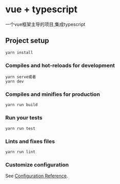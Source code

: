 # vue + typescript
一个vue框架主导的项目,集成typescript

## Project setup
```
yarn install
```

### Compiles and hot-reloads for development
```
yarn serve或者
yarn dev
```

### Compiles and minifies for production
```
yarn run build
```

### Run your tests
```
yarn run test
```

### Lints and fixes files
```
yarn run lint
```

### Customize configuration
See [Configuration Reference](https://cli.vuejs.org/config/).
